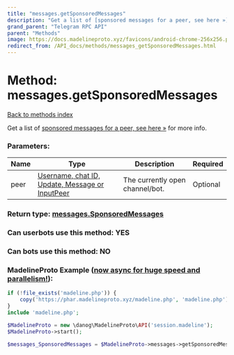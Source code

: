 ```yaml
---
title: "messages.getSponsoredMessages"
description: "Get a list of [sponsored messages for a peer, see here »](https://core.telegram.org/api/sponsored-messages) for more info."
grand_parent: "Telegram RPC API"
parent: "Methods"
image: https://docs.madelineproto.xyz/favicons/android-chrome-256x256.png
redirect_from: /API_docs/methods/messages_getSponsoredMessages.html
---
```

# Method: messages.getSponsoredMessages
[Back to methods index](index.html)



Get a list of [sponsored messages for a peer, see here »](https://core.telegram.org/api/sponsored-messages) for more info.

### Parameters:

| Name     |    Type       | Description | Required |
|----------|---------------|-------------|----------|
|peer|[Username, chat ID, Update, Message or InputPeer](/API_docs/types/InputPeer.html) | The currently open channel/bot. | Optional|


### Return type: [messages.SponsoredMessages](/API_docs/types/messages.SponsoredMessages.html)

### Can userbots use this method: **YES**

### Can bots use this method: **NO**


### MadelineProto Example ([now async for huge speed and parallelism!](https://docs.madelineproto.xyz/docs/ASYNC.html)):


```php
if (!file_exists('madeline.php')) {
    copy('https://phar.madelineproto.xyz/madeline.php', 'madeline.php');
}
include 'madeline.php';

$MadelineProto = new \danog\MadelineProto\API('session.madeline');
$MadelineProto->start();

$messages_SponsoredMessages = $MadelineProto->messages->getSponsoredMessages(peer: $InputPeer, );
```

